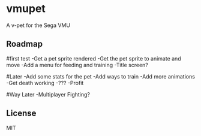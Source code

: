 # vmupet

A v-pet for the Sega VMU

## Roadmap
#first test
-Get a pet sprite rendered
-Get the pet sprite to animate and move
-Add a menu for feeding and training
-Title screen?

#Later
-Add some stats for the pet
-Add ways to train
-Add more animations
-Get death working
-???
-Profit

#Way Later
-Multiplayer Fighting?

## License
MIT
